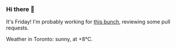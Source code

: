 ### Hi there :wave:

It's Friday! I'm probably working for [this bunch](https://github.com/kohofinancial), reviewing some pull requests.

Weather in Toronto: sunny, at +8°C.

